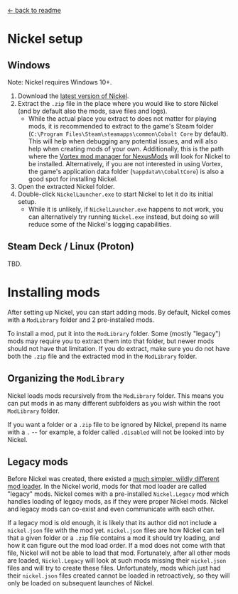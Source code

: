 [← back to readme](README.md)

# Nickel setup

## Windows

Note: Nickel requires Windows 10+.

1. Download the [latest version of Nickel](https://github.com/Shockah/Nickel/releases/latest).
2. Extract the `.zip` file in the place where you would like to store Nickel (and by default also the mods, save files and logs).
	* While the actual place you extract to does not matter for playing mods, it is recommended to extract to the game's Steam folder (`C:\Program Files\Steam\steamapps\common\Cobalt Core` by default). This will help when debugging any potential issues, and will also help when creating mods of your own. Additionally, this is the path where the [Vortex mod manager for NexusMods](https://www.nexusmods.com/about/vortex/) will look for Nickel to be installed. Alternatively, if you are not interested in using Vortex, the game's application data folder (`%appdata%\CobaltCore`) is also a good spot for installing Nickel.
3. Open the extracted Nickel folder.
4. Double-click `NickelLauncher.exe` to start Nickel to let it do its initial setup.
	* While it is unlikely, if `NickelLauncher.exe` happens to not work, you can alternatively try running `Nickel.exe` instead, but doing so will reduce some of the Nickel's logging capabilities.

## Steam Deck / Linux (Proton)

TBD.

# Installing mods

After setting up Nickel, you can start adding mods. By default, Nickel comes with a `ModLibrary` folder and 2 pre-installed mods.

To install a mod, put it into the `ModLibrary` folder. Some (mostly "legacy") mods may require you to extract them into that folder, but newer mods should not have that limitation. If you do extract, make sure you do not have both the `.zip` file and the extracted mod in the `ModLibrary` folder.

## Organizing the `ModLibrary`

Nickel loads mods recursively from the `ModLibrary` folder. This means you can put mods in as many different subfolders as you wish within the root `ModLibrary` folder.

If you want a folder or a `.zip` file to be ignored by Nickel, prepend its name with a `.` -- for example, a folder called `.disabled` will not be looked into by Nickel.

## Legacy mods

Before Nickel was created, there existed a [much simpler, wildly different mod loader](https://github.com/Ewanderer/CobaltCoreModLoader). In the Nickel world, mods for that mod loader are called "legacy" mods. Nickel comes with a pre-installed `Nickel.Legacy` mod which handles loading of legacy mods, as if they were proper Nickel mods. Nickel and legacy mods can co-exist and even communicate with each other.

If a legacy mod is old enough, it is likely that its author did not include a `nickel.json` file with the mod yet. `nickel.json` files are how Nickel can tell that a given folder or a `.zip` file contains a mod it should try loading, and how it can figure out the mod load order. If a mod does not come with that file, Nickel will not be able to load that mod. Fortunately, after all other mods are loaded, `Nickel.Legacy` will look at such mods missing their `nickel.json` files and will try to create these files. Unfortunately, mods which just had their `nickel.json` files created cannot be loaded in retroactively, so they will only be loaded on subsequent launches of Nickel.